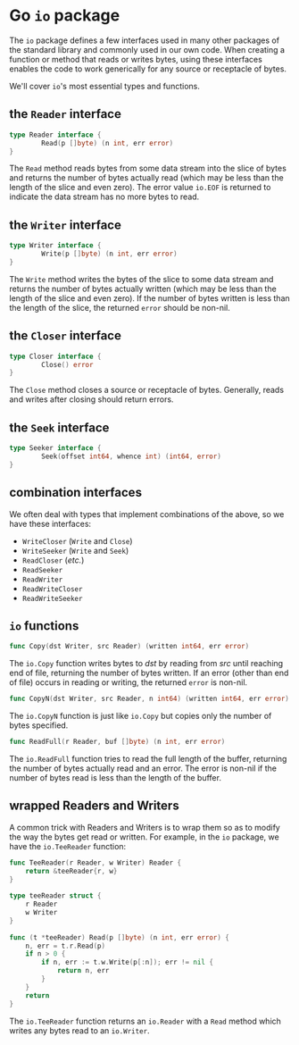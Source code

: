 # Go `io` package

The `io` package defines a few interfaces used in many other packages of the standard library and commonly used in our own code. When creating a function or method that reads or writes bytes, using these interfaces enables the code to work generically for any source or receptacle of bytes.

We'll cover `io`'s most essential types and functions.

## the `Reader` interface

```go
type Reader interface {
        Read(p []byte) (n int, err error)
}
```

The `Read` method reads bytes from some data stream into the slice of bytes and returns the number of bytes actually read (which may be less than the length of the slice and even zero). The error value `io.EOF` is returned to indicate the data stream has no more bytes to read.

## the `Writer` interface

```go
type Writer interface {
        Write(p []byte) (n int, err error)
}
```

The `Write` method writes the bytes of the slice to some data stream and returns the number of bytes actually written (which may be less than the length of the slice and even zero). If the number of bytes written is less than the length of the slice, the returned `error` should be non-nil.

## the `Closer` interface

```go
type Closer interface {
        Close() error
}
```

The `Close` method closes a source or receptacle of bytes. Generally, reads and writes after closing should return errors.

## the `Seek` interface

```go
type Seeker interface {
        Seek(offset int64, whence int) (int64, error)
}
```

## combination interfaces

We often deal with types that implement combinations of the above, so we have these interfaces:

 - `WriteCloser` (`Write` and `Close`)
 - `WriteSeeker` (`Write` and `Seek`)
 - `ReadCloser` (*etc.*)
 - `ReadSeeker`
 - `ReadWriter`
 - `ReadWriteCloser`
 - `ReadWriteSeeker`

## `io` functions

```go
func Copy(dst Writer, src Reader) (written int64, err error)
```

The `io.Copy` function writes bytes to *dst* by reading from *src* until reaching end of file, returning the number of bytes written. If an error (other than end of file) occurs in reading or writing, the returned `error` is non-nil.

```go
func CopyN(dst Writer, src Reader, n int64) (written int64, err error)
```

The `io.CopyN` function is just like `io.Copy` but copies only the number of bytes specified.

```go
func ReadFull(r Reader, buf []byte) (n int, err error)
```

The `io.ReadFull` function tries to read the full length of the buffer, returning the number of bytes actually read and an error. The error is non-nil if the number of bytes read is less than the length of the buffer.

## wrapped Readers and Writers

A common trick with Readers and Writers is to wrap them so as to modify the way the bytes get read or written. For example, in the `io` package, we have the `io.TeeReader` function:

```go
func TeeReader(r Reader, w Writer) Reader {
    return &teeReader{r, w}
}
 
type teeReader struct {
    r Reader
    w Writer
}
 
func (t *teeReader) Read(p []byte) (n int, err error) {
    n, err = t.r.Read(p)
    if n > 0 {
        if n, err := t.w.Write(p[:n]); err != nil {
            return n, err
        }
    }
    return
}
```

The `io.TeeReader` function returns an `io.Reader` with a `Read` method which writes any bytes read to an `io.Writer`.

